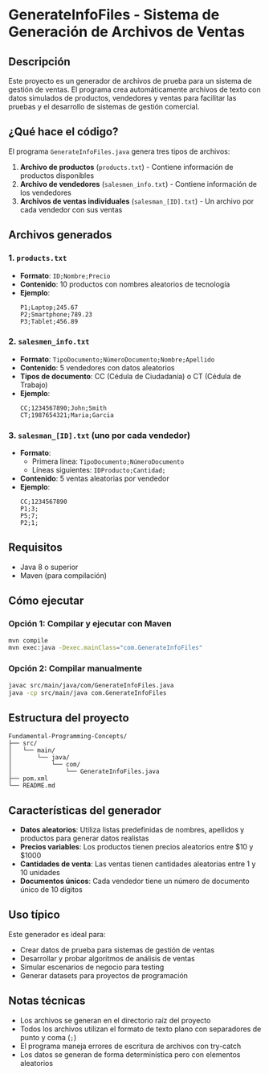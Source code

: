 # GenerateInfoFiles - Sistema de Generación de Archivos de Ventas

## Descripción

Este proyecto es un generador de archivos de prueba para un sistema de gestión de ventas. El programa crea automáticamente archivos de texto con datos simulados de productos, vendedores y ventas para facilitar las pruebas y el desarrollo de sistemas de gestión comercial.

## ¿Qué hace el código?

El programa `GenerateInfoFiles.java` genera tres tipos de archivos:

1. **Archivo de productos** (`products.txt`) - Contiene información de productos disponibles
2. **Archivo de vendedores** (`salesmen_info.txt`) - Contiene información de los vendedores
3. **Archivos de ventas individuales** (`salesman_[ID].txt`) - Un archivo por cada vendedor con sus ventas

## Archivos generados

### 1. `products.txt`
- **Formato**: `ID;Nombre;Precio`
- **Contenido**: 10 productos con nombres aleatorios de tecnología
- **Ejemplo**:
  ```
  P1;Laptop;245.67
  P2;Smartphone;789.23
  P3;Tablet;456.89
  ```

### 2. `salesmen_info.txt`
- **Formato**: `TipoDocumento;NúmeroDocumento;Nombre;Apellido`
- **Contenido**: 5 vendedores con datos aleatorios
- **Tipos de documento**: CC (Cédula de Ciudadanía) o CT (Cédula de Trabajo)
- **Ejemplo**:
  ```
  CC;1234567890;John;Smith
  CT;1987654321;Maria;Garcia
  ```

### 3. `salesman_[ID].txt` (uno por cada vendedor)
- **Formato**: 
  - Primera línea: `TipoDocumento;NúmeroDocumento`
  - Líneas siguientes: `IDProducto;Cantidad;`
- **Contenido**: 5 ventas aleatorias por vendedor
- **Ejemplo**:
  ```
  CC;1234567890
  P1;3;
  P5;7;
  P2;1;
  ```

## Requisitos

- Java 8 o superior
- Maven (para compilación)

## Cómo ejecutar

### Opción 1: Compilar y ejecutar con Maven
```bash
mvn compile
mvn exec:java -Dexec.mainClass="com.GenerateInfoFiles"
```

### Opción 2: Compilar manualmente
```bash
javac src/main/java/com/GenerateInfoFiles.java
java -cp src/main/java com.GenerateInfoFiles
```

## Estructura del proyecto

```
Fundamental-Programming-Concepts/
├── src/
│   └── main/
│       └── java/
│           └── com/
│               └── GenerateInfoFiles.java
├── pom.xml
└── README.md
```

## Características del generador

- **Datos aleatorios**: Utiliza listas predefinidas de nombres, apellidos y productos para generar datos realistas
- **Precios variables**: Los productos tienen precios aleatorios entre $10 y $1000
- **Cantidades de venta**: Las ventas tienen cantidades aleatorias entre 1 y 10 unidades
- **Documentos únicos**: Cada vendedor tiene un número de documento único de 10 dígitos

## Uso típico

Este generador es ideal para:
- Crear datos de prueba para sistemas de gestión de ventas
- Desarrollar y probar algoritmos de análisis de ventas
- Simular escenarios de negocio para testing
- Generar datasets para proyectos de programación

## Notas técnicas

- Los archivos se generan en el directorio raíz del proyecto
- Todos los archivos utilizan el formato de texto plano con separadores de punto y coma (`;`)
- El programa maneja errores de escritura de archivos con try-catch
- Los datos se generan de forma determinística pero con elementos aleatorios
